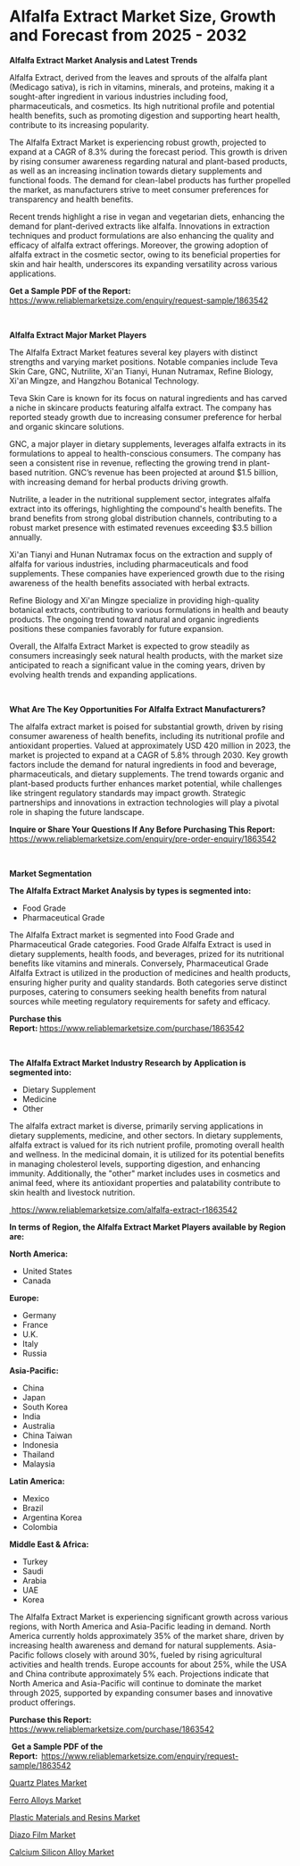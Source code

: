 <p><h1>Alfalfa Extract Market Size, Growth and Forecast from 2025 - 2032</h1></p><p><strong>Alfalfa Extract Market Analysis and Latest Trends</strong></p>
<p><p>Alfalfa Extract, derived from the leaves and sprouts of the alfalfa plant (Medicago sativa), is rich in vitamins, minerals, and proteins, making it a sought-after ingredient in various industries including food, pharmaceuticals, and cosmetics. Its high nutritional profile and potential health benefits, such as promoting digestion and supporting heart health, contribute to its increasing popularity.</p><p>The Alfalfa Extract Market is experiencing robust growth, projected to expand at a CAGR of 8.3% during the forecast period. This growth is driven by rising consumer awareness regarding natural and plant-based products, as well as an increasing inclination towards dietary supplements and functional foods. The demand for clean-label products has further propelled the market, as manufacturers strive to meet consumer preferences for transparency and health benefits.</p><p>Recent trends highlight a rise in vegan and vegetarian diets, enhancing the demand for plant-derived extracts like alfalfa. Innovations in extraction techniques and product formulations are also enhancing the quality and efficacy of alfalfa extract offerings. Moreover, the growing adoption of alfalfa extract in the cosmetic sector, owing to its beneficial properties for skin and hair health, underscores its expanding versatility across various applications.</p></p>
<p><strong>Get a Sample PDF of the Report:&nbsp;</strong> <a href="https://www.reliablemarketsize.com/enquiry/request-sample/1863542?utm_campaign=2130&utm_medium=2&utm_source=Github&utm_content=ia&utm_term=01042025&utm_id=alfalfa-extract">https://www.reliablemarketsize.com/enquiry/request-sample/1863542</a></p>
<p>&nbsp;</p>
<p><strong>Alfalfa Extract Major Market Players</strong></p>
<p><p>The Alfalfa Extract Market features several key players with distinct strengths and varying market positions. Notable companies include Teva Skin Care, GNC, Nutrilite, Xi'an Tianyi, Hunan Nutramax, Refine Biology, Xi'an Mingze, and Hangzhou Botanical Technology.</p><p>Teva Skin Care is known for its focus on natural ingredients and has carved a niche in skincare products featuring alfalfa extract. The company has reported steady growth due to increasing consumer preference for herbal and organic skincare solutions.</p><p>GNC, a major player in dietary supplements, leverages alfalfa extracts in its formulations to appeal to health-conscious consumers. The company has seen a consistent rise in revenue, reflecting the growing trend in plant-based nutrition. GNC’s revenue has been projected at around $1.5 billion, with increasing demand for herbal products driving growth.</p><p>Nutrilite, a leader in the nutritional supplement sector, integrates alfalfa extract into its offerings, highlighting the compound's health benefits. The brand benefits from strong global distribution channels, contributing to a robust market presence with estimated revenues exceeding $3.5 billion annually.</p><p>Xi'an Tianyi and Hunan Nutramax focus on the extraction and supply of alfalfa for various industries, including pharmaceuticals and food supplements. These companies have experienced growth due to the rising awareness of the health benefits associated with herbal extracts.</p><p>Refine Biology and Xi'an Mingze specialize in providing high-quality botanical extracts, contributing to various formulations in health and beauty products. The ongoing trend toward natural and organic ingredients positions these companies favorably for future expansion.</p><p>Overall, the Alfalfa Extract Market is expected to grow steadily as consumers increasingly seek natural health products, with the market size anticipated to reach a significant value in the coming years, driven by evolving health trends and expanding applications.</p></p>
<p>&nbsp;</p>
<p><strong>What Are The Key Opportunities For Alfalfa Extract Manufacturers?</strong></p>
<p><p>The alfalfa extract market is poised for substantial growth, driven by rising consumer awareness of health benefits, including its nutritional profile and antioxidant properties. Valued at approximately USD 420 million in 2023, the market is projected to expand at a CAGR of 5.8% through 2030. Key growth factors include the demand for natural ingredients in food and beverage, pharmaceuticals, and dietary supplements. The trend towards organic and plant-based products further enhances market potential, while challenges like stringent regulatory standards may impact growth. Strategic partnerships and innovations in extraction technologies will play a pivotal role in shaping the future landscape.</p></p>
<p><strong>Inquire or Share Your Questions If Any Before Purchasing This Report:</strong> <a href="https://www.reliablemarketsize.com/enquiry/pre-order-enquiry/1863542?utm_campaign=2130&utm_medium=2&utm_source=Github&utm_content=ia&utm_term=01042025&utm_id=alfalfa-extract">https://www.reliablemarketsize.com/enquiry/pre-order-enquiry/1863542</a></p>
<p>&nbsp;</p>
<p><strong>Market Segmentation</strong></p>
<p><strong>The Alfalfa Extract Market Analysis by types is segmented into:</strong></p>
<p><ul><li>Food Grade</li><li>Pharmaceutical Grade</li></ul></p>
<p><p>The Alfalfa Extract market is segmented into Food Grade and Pharmaceutical Grade categories. Food Grade Alfalfa Extract is used in dietary supplements, health foods, and beverages, prized for its nutritional benefits like vitamins and minerals. Conversely, Pharmaceutical Grade Alfalfa Extract is utilized in the production of medicines and health products, ensuring higher purity and quality standards. Both categories serve distinct purposes, catering to consumers seeking health benefits from natural sources while meeting regulatory requirements for safety and efficacy.</p></p>
<p><strong>Purchase this Report:&nbsp;</strong><a href="https://www.reliablemarketsize.com/purchase/1863542?utm_campaign=2130&utm_medium=2&utm_source=Github&utm_content=ia&utm_term=01042025&utm_id=alfalfa-extract">https://www.reliablemarketsize.com/purchase/1863542</a></p>
<p>&nbsp;</p>
<p><strong>The Alfalfa Extract Market Industry Research by Application is segmented into:</strong></p>
<p><ul><li>Dietary Supplement</li><li>Medicine</li><li>Other</li></ul></p>
<p><p>The alfalfa extract market is diverse, primarily serving applications in dietary supplements, medicine, and other sectors. In dietary supplements, alfalfa extract is valued for its rich nutrient profile, promoting overall health and wellness. In the medicinal domain, it is utilized for its potential benefits in managing cholesterol levels, supporting digestion, and enhancing immunity. Additionally, the "other" market includes uses in cosmetics and animal feed, where its antioxidant properties and palatability contribute to skin health and livestock nutrition.</p></p>
<p><a href="https://www.reliablemarketsize.com/alfalfa-extract-r1863542?utm_campaign=2130&utm_medium=2&utm_source=Github&utm_content=ia&utm_term=01042025&utm_id=alfalfa-extract">&nbsp;https://www.reliablemarketsize.com/alfalfa-extract-r1863542</a></p>
<p><strong>In terms of Region, the Alfalfa Extract Market Players available by Region are:</strong></p>
<p>
    <p> <strong> North America: </strong>
        <ul>
            <li>United States</li>
            <li>Canada</li>
        </ul>
        </p> 
    <p> <strong> Europe: </strong>
        <ul>
            <li>Germany</li>
            <li>France</li>
            <li>U.K.</li>
            <li>Italy</li>
            <li>Russia</li>
        </ul>
        </p> 
    <p> <strong> Asia-Pacific: </strong>
        <ul>
            <li>China</li>
            <li>Japan</li>
            <li>South Korea</li>
            <li>India</li>
            <li>Australia</li>
            <li>China Taiwan</li>
            <li>Indonesia</li>
            <li>Thailand</li>
            <li>Malaysia</li>
        </ul>
        </p> 
    <p> <strong> Latin America: </strong>
        <ul>
            <li>Mexico</li>
            <li>Brazil</li>
            <li>Argentina Korea</li>
            <li>Colombia</li>
        </ul>
        </p> 
    <p> <strong> Middle East & Africa: </strong>
        <ul>
            <li>Turkey</li>
            <li>Saudi</li>
            <li>Arabia</li>
            <li>UAE</li>
            <li>Korea</li>
        </ul>
    </p>
    </p>
<p><p>The Alfalfa Extract Market is experiencing significant growth across various regions, with North America and Asia-Pacific leading in demand. North America currently holds approximately 35% of the market share, driven by increasing health awareness and demand for natural supplements. Asia-Pacific follows closely with around 30%, fueled by rising agricultural activities and health trends. Europe accounts for about 25%, while the USA and China contribute approximately 5% each. Projections indicate that North America and Asia-Pacific will continue to dominate the market through 2025, supported by expanding consumer bases and innovative product offerings.</p></p>
<p><strong>Purchase this Report: </strong><a href="https://www.reliablemarketsize.com/purchase/1863542?utm_campaign=2130&utm_medium=2&utm_source=Github&utm_content=ia&utm_term=01042025&utm_id=alfalfa-extract">https://www.reliablemarketsize.com/purchase/1863542</a></p>
<p>&nbsp;<strong>Get a Sample PDF of the Report:&nbsp;&nbsp;</strong><a href="https://www.reliablemarketsize.com/enquiry/request-sample/1863542?utm_campaign=2130&utm_medium=2&utm_source=Github&utm_content=ia&utm_term=01042025&utm_id=alfalfa-extract">https://www.reliablemarketsize.com/enquiry/request-sample/1863542</a></p>
<p><strong></strong></p>
<p><p><a href="https://github.com/gfellcincot4/Market-Research-Report-List-1/blob/main/quartz-plates-market.md?utm_campaign=2130&utm_medium=2&utm_source=Github&utm_content=ia&utm_term=01042025&utm_id=alfalfa-extract">Quartz Plates Market</a></p><p><a href="https://github.com/wraggfomath/Market-Research-Report-List-1/blob/main/ferro-alloys-market.md?utm_campaign=2130&utm_medium=2&utm_source=Github&utm_content=ia&utm_term=01042025&utm_id=alfalfa-extract">Ferro Alloys Market</a></p><p><a href="https://github.com/ranewknaller/Market-Research-Report-List-1/blob/main/plastic-materials-and-resins-market.md?utm_campaign=2130&utm_medium=2&utm_source=Github&utm_content=ia&utm_term=01042025&utm_id=alfalfa-extract">Plastic Materials and Resins Market</a></p><p><a href="https://github.com/countpapajwp/Market-Research-Report-List-1/blob/main/diazo-film-market.md?utm_campaign=2130&utm_medium=2&utm_source=Github&utm_content=ia&utm_term=01042025&utm_id=alfalfa-extract">Diazo Film Market</a></p><p><a href="https://github.com/alawnhvicay/Market-Research-Report-List-1/blob/main/calcium-silicon-alloy-market.md?utm_campaign=2130&utm_medium=2&utm_source=Github&utm_content=ia&utm_term=01042025&utm_id=alfalfa-extract">Calcium Silicon Alloy Market</a></p></p>